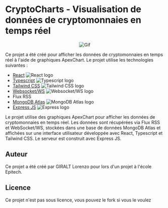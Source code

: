 # CryptoCharts - Visualisation de données de cryptomonnaies en temps réel

<div align="center" style="text-align:center">

<img src="frontend/cryptoProject.png.gif" alt="Gif"/>
</div>

Ce projet a été créé pour afficher les données de cryptomonnaies en temps réel à l'aide de graphiques ApexChart. Le projet utilise les technologies suivantes :

- [React](https://reactjs.org/) <img src="https://img.shields.io/badge/-React-61DAFB?style=flat-square&logo=react&logoColor=white" alt="React logo">
- [Typescript](https://www.typescriptlang.org/) <img src="https://img.shields.io/badge/-Typescript-007ACC?style=flat-square&logo=typescript&logoColor=white" alt="Typescript logo">
- [Tailwind CSS](https://tailwindcss.com/) <img src="https://img.shields.io/badge/-Tailwind%20CSS-38B2AC?style=flat-square&logo=tailwind-css&logoColor=white" alt="Tailwind CSS logo">
- [Websocket/WS](https://github.com/websockets/ws) <img src="https://img.shields.io/badge/-Websocket/WS-000000?style=flat-square&logo=websocket&logoColor=white" alt="Websocket/WS logo">
- Flux RSS
- [MongoDB Atlas](https://www.mongodb.com/cloud/atlas) <img src="https://img.shields.io/badge/-MongoDB%20Atlas-47A248?style=flat-square&logo=mongodb&logoColor=white" alt="MongoDB Atlas logo">
- [Express JS](https://expressjs.com/) <img src="https://img.shields.io/badge/-Express-000000?style=flat-square&logo=express&logoColor=white" alt="Express logo">

Le projet utilise des graphiques ApexChart pour afficher les données de cryptomonnaies en temps réel. Les données sont récupérées via Flux RSS et WebSocket/WS, stockées dans une base de données MongoDB Atlas et affichées sur une interface utilisateur développée avec React, Typescript et Tailwind CSS. Le serveur est construit avec Express JS.

## Auteur

Ce projet a été créé par GIRALT Lorenzo pour lors d'un projet à l'école Epitech.

## Licence

Ce projet n'est pas sous licence, vous pouvez le fork si vous le voulez
